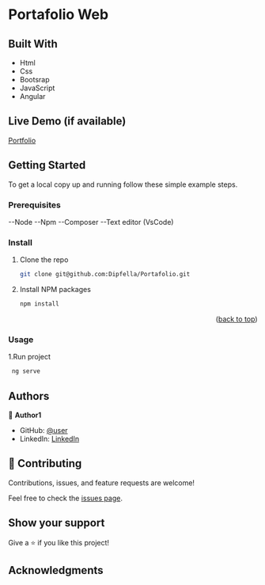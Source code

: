 <a name="readme-top"></a>

# Portafolio Web

## Built With

- Html
- Css
- Bootsrap 
- JavaScript
- Angular


## Live Demo (if available)

[Portfolio](https://gioudi.github.io/repository)

## Getting Started

To get a local copy up and running follow these simple example steps.

### Prerequisites

--Node 
--Npm 
--Composer 
--Text editor (VsCode)

### Install

1. Clone the repo
   ```sh
   git clone git@github.com:Dipfella/Portafolio.git
   ```
2. Install NPM packages
   ```sh
   npm install
   ```

<p align="right">(<a href="#readme-top">back to top</a>)</p>

### Usage

1.Run project

```sh
 ng serve
```

## Authors

👤 **Author1**

- GitHub: [@user](https://github.com/user)
- LinkedIn: [LinkedIn](https://www.linkedin.com/in/julian-sarmiento-38a1551b5)

## 🤝 Contributing

Contributions, issues, and feature requests are welcome!

Feel free to check the [issues page](https://github.com/use/repository/issues).

## Show your support

Give a ⭐️ if you like this project!

## Acknowledgments
